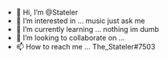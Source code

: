 - 👋 Hi, I’m @Stateler
- 👀 I’m interested in ... music just ask me
- 🌱 I’m currently learning ... nothing im dumb
- 💞️ I’m looking to collaborate on ... 
- 📫 How to reach me ... The_Stateler#7503

<!---
Stateler/Stateler is a ✨ special ✨ repository because its `README.md` (this file) appears on your GitHub profile.
You can click the Preview link to take a look at your changes.
--->
